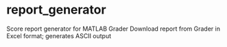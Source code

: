 # report_generator
Score report generator for MATLAB Grader
Download report from Grader in Excel format; generates ASCII output

